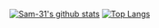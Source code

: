 [![Sam-31's github stats](https://github-readme-stats.vercel.app/api?username=Sam-31&show_icons=true&theme=algolia)](https://github.com/anuraghazra/github-readme-stats)
[![Top Langs](https://github-readme-stats.vercel.app/api/top-langs/?username=Sam-31&layout=compact&theme=algolia&langs_count=8)](https://github.com/anuraghazra/github-readme-stats)
